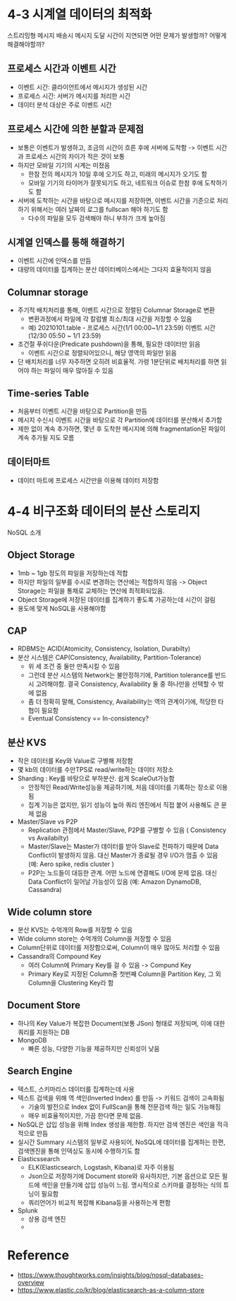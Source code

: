 # 4-3 시계열 데이터의 최적화

스트리밍형 메시지 배송시 메시지 도달 시간이 지연되면 어떤 문제가 발생할까? 어떻게 해결해야할까?

## 프로세스 시간과 이벤트 시간
- 이벤트 시간: 클라이언트에서 메시지가 생성된 시간
- 프로세스 시간: 서버가 메시지를 처리한 시간
- 데이터 분석 대상은 주로 이벤트 시간

## 프로세스 시간에 의한 분할과 문제점
-  보통은 이벤트가 발생하고, 조금의 시간이 흐른 후에 서버에 도착함 -> 이벤트 시간과 프로세스 시간의 차이가 적은 것이 보통
-  하지만 모바일 기기의 시계는 미쳤음
   - 한참 전의 메시지가 10일 후에 오기도 하고, 미래의 메시지가 오기도 함
   - 모바일 기기의 타이머가 잘못되기도 하고, 네트워크 이슈로 한참 후에 도착하기도 함
- 서버에 도착하는 시간을 바탕으로 메시지를 저장하면, 이벤트 시간을 기준으로 처리하기 위해서는 여러 날짜의 로그를 fullscan 해야 하기도 함
  -  다수의 파일을 모두 검색해야 하니 부하가 크게 높아짐

##  시계열 인덱스를 통해 해결하기
- 이벤트 시간에 인덱스를 만듬
- 대량의 데이터를 집계하는 분산 데이터베이스에서는 그다지 효율적이지 않음

## Columnar storage
- 주기적 배치처리를 통해, 이벤트 시간으로 정렬된 Columnar Storage로 변환
    - 변환과정에서 파일에 각 칼럼별 최소/최대 시간을 저장할 수 있음
    - 예) 20210101.table - 프로세스 시간(1/1 00:00~1/1 23:59) 이벤트 시간 (12/30 05:50 ~ 1/1 23:59)
- 조건절 푸쉬다운(Predicate pushdown)을 통해, 필요한 데이터만 읽음
     - 이벤트 시간으로 정렬되어있으니, 해당 영역의 파일만 읽음
- 단 배치처리를 너무 자주하면 오히려 비효율적. 가령 1분단위로 배치처리를 하면 읽어야 하는 파일이 매우 많아질 수 있음

## Time-series Table
- 처음부터 이벤트 시간을 바탕으로 Partition을 만듬
- 메시지 수신시 이벤트 시간을 바탕으로 각 Partition에 데이터를 분산해서 추가함
- 제한 없이 계속 추가하면, 몇년 후 도착한 메시지에 의해 fragmentation된 파일이 계속 추가될 지도 모름

## 데이터마트
- 데이터 마트에 프로세스 시간만을 이용해 데이터 저장함
# 4-4 비구조화 데이터의 분산 스토리지
NoSQL 소개
## Object Storage
- 1mb ~ 1gb 정도의 파일을 저장하는데 적합
- 하지만 파일의 일부를 수시로 변경하는 연산에는 적합하지 않음 -> Object Storage는 파일을 통채로 교체하는 연산에 최적화되있음.
- Object Storage에 저장된 데이터를 집계하기 좋도록 가공하는데 시간이 걸림
- 용도에 맞게 NoSQL을 사용해야함

## CAP
- RDBMS는 ACID(Atomicity, Consistency, Isolation, Durabilty)
- 분산 시스템은 CAP(Consistency, Availability, Partition-Tolerance)
   - 위 세 조건 중 둘만 만족시킬 수 있음
   - 그런데 분산 시스템의 Network는 불안정하기에, Partition tolerance를 반드시 고려해야함. 결국 Consistency, Availability 둘 중 하나만을 선택할 수 밖에 없음
    - 좀 더 정확히 말해, Consistency, Availability는 역의 관계이기에, 적당한 타협이 필요함
    - Eventual Consistency == In-consistency?

## 분산 KVS
- 작은 데이터를 Key와 Value로 구별해 저장함
- 몇 kb의 데이터를 수만TPS로 read/write하는 데이터 저장소
- Sharding : Key를 바탕으로 부하분산. 쉽게 ScaleOut가능함
    - 안정적인 Read/Write성능을 제공하기에, 처음 데이터를 기록하는 장소로 이용됨 
    - 집계 기능은 없지만, 읽기 성능이 높아 쿼리 엔진에서 직접 붙어 사용해도 큰 문제 없음
- Master/Slave vs P2P
    - Replication 관점에서 Master/Slave, P2P를 구별할 수 있음 ( Consistency vs Availabilty)
    - Master/Slave는 Master가 데이터를 받아 Slave로 전파하기 때문에 Data Conflict이 발생하지 않음. 대신 Master가 종료될 경우 I/O가 멈출 수 있음 (예: Aero spike, redis cluster )
    - P2P는 노드들이 대등한 관계. 어떤 노드에 연결해도 I/O에 문제 없음. 대신 Data Conflict이 일어날 가능성이 있음 (예: Amazon DynamoDB, Cassandra)

## Wide column store
- 분산 KVS는 수억개의 Row를 저장할 수 있음
- Wide column store는 수억개의 Column을 저장할 수 있음 
-  Column단위로 데이터를 저장함으로써, Column이 매우 많아도 처리할 수 있음
- Cassandra의 Compound Key
    - 여러 Column에 Primary Key를 걸 수 있음 -> Compund Key
    - Primary Key로 지정된 Column중 첫번째 Column을 Partition Key, 그 외 Column을 Clustering Key라 함

## Document Store
- 하나의 Key Value가 복잡한 Document(보통 JSon) 형태로 저장되며, 이에 대한 쿼리를 지원하는 DB
- MongoDB
    - 빠른 성능, 다양한 기능을 제공하지만 신뢰성이 낮음

## Search Engine
-  텍스트, 스키마리스 데이터를 집계하는데 사용
- 텍스트 검색을 위해 역 색인(Inverted Index) 롤 만듬 -> 키워드 검색이 고속화됨
    - 기술의 발전으로 Index 없이 FullScan을 통해 전문검색 하는 일도 가능해짐
     - 매우 비효율적이지만, 가끔 한다면 문제 없음.
- NoSQL은 삽입 성능을 위해 Index 생성을 제한함. 하지만 검색 엔진은 색인을 적극적으로 만듬
- 실시간 Summary 시스템의 일부로 사용되어, NoSQL에 데이터를 집계하는 한편, 검색엔진을 통해 인덱싱도 동시에 수행하기도 함
- Elasticssearch
    - ELK(Elasticsearch, Logstash, Kibana)로 자주 이용됨
    - Json으로 저장하기에 Document store와 유사하지만, 기본 옵션으로 모든 필드에 색인을 만들기에 삽입 성능이 느림. 명시적으로 스키마를 결정하는 식의 튜닝이 필요함 
    - 쿼리언어가 비교적 복잡해 Kibana등을 사용하는게 편함
- Splunk
   - 상용 검색 엔진
   - 
# Reference
- https://www.thoughtworks.com/insights/blog/nosql-databases-overview
- https://www.elastic.co/kr/blog/elasticsearch-as-a-column-store
